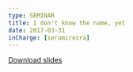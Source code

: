 ```yaml
---
type: SEMINAR
title: I don't know the name, yet
date: 2017-03-31
inCharge: [seramirezra]
---
```


[Download slides](seminar4.pdf)